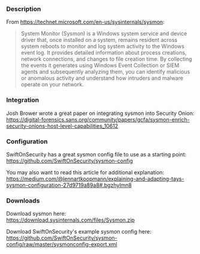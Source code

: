 ### Description
From https://technet.microsoft.com/en-us/sysinternals/sysmon:
> System Monitor (Sysmon) is a Windows system service and device driver that, once installed on a system, remains resident across system reboots to monitor and log system activity to the Windows event log. It provides detailed information about process creations, network connections, and changes to file creation time. By collecting the events it generates using Windows Event Collection or SIEM agents and subsequently analyzing them, you can identify malicious or anomalous activity and understand how intruders and malware operate on your network.

### Integration
Josh Brower wrote a great paper on integrating sysmon into Security Onion:  
https://digital-forensics.sans.org/community/papers/gcfa/sysmon-enrich-security-onions-host-level-capabilities_10612

### Configuration
SwiftOnSecurity has a great sysmon config file to use as a starting point:  
https://github.com/SwiftOnSecurity/sysmon-config

You may also want to read this article for additional explanation:  
https://medium.com/@lennartkoopmann/explaining-and-adapting-tays-sysmon-configuration-27d9719a89a8#.bgzhylmn8

### Downloads
Download sysmon here:  
https://download.sysinternals.com/files/Sysmon.zip

Download SwiftOnSecurity's example sysmon config here:  
https://github.com/SwiftOnSecurity/sysmon-config/raw/master/sysmonconfig-export.xml